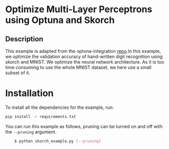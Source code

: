 # Optimize Multi-Layer Perceptrons using Optuna and Skorch

## Description

This example is adapted from the optuna-integration [repo](https://github.com/optuna/optuna-examples/blob/main/pytorch/skorch_simple.py).In this example, we optimize the validation accuracy of hand-written digit recognition using
skorch and MNIST. We optimize the neural network architecture. As it is too time
consuming to use the whole MNIST dataset, we here use a small subset of it.

# Installation

To install all the dependencies for the example, run:

```bash
pip install -r requirements.txt
```

You can run this example as follows, pruning can be turned on and off with the `--pruning`
argument.
```bash
    $ python skorch_example.py [--pruning]
```